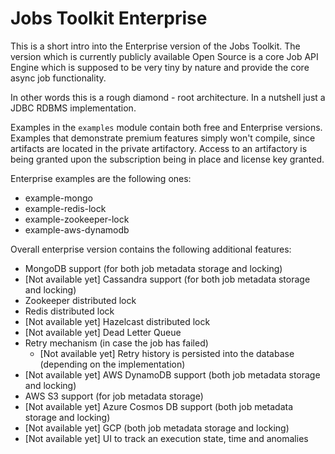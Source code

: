# Jobs Toolkit Enterprise

This is a short intro into the Enterprise version of the Jobs Toolkit.
The version which is currently publicly available Open Source is a core Job API Engine which is supposed to be very
tiny by nature and provide the core async job functionality.

In other words this is a rough diamond - root architecture. In a nutshell just a JDBC RDBMS implementation.

Examples in the `examples` module contain both free and Enterprise versions. Examples that demonstrate premium features
simply won't compile, since artifacts are located in the private artifactory.
Access to an artifactory is being granted upon the subscription being in place and license key granted.

Enterprise examples are the following ones:

* example-mongo
* example-redis-lock
* example-zookeeper-lock
* example-aws-dynamodb

Overall enterprise version contains the following additional features:
* MongoDB support (for both job metadata storage and locking)
* [Not available yet] Cassandra support (for both job metadata storage and locking)
* Zookeeper distributed lock
* Redis distributed lock
* [Not available yet] Hazelcast distributed lock
* [Not available yet] Dead Letter Queue
* Retry mechanism (in case the job has failed)
  * [Not available yet] Retry history is persisted into the database (depending on the implementation)
* [Not available yet] AWS DynamoDB support (both job metadata storage and locking)
* AWS S3 support (for job metadata storage)
* [Not available yet] Azure Cosmos DB support (both job metadata storage and locking)
* [Not available yet] GCP (both job metadata storage and locking)
* [Not available yet] UI to track an execution state, time and anomalies
